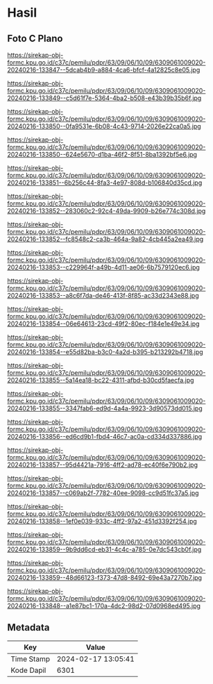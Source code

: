 # Hasil

## Foto C Plano

https://sirekap-obj-formc.kpu.go.id/c37c/pemilu/pdpr/63/09/06/10/09/6309061009020-20240216-133847--5dcab4b9-a884-4ca6-bfcf-4a12825c8e05.jpg

https://sirekap-obj-formc.kpu.go.id/c37c/pemilu/pdpr/63/09/06/10/09/6309061009020-20240216-133849--c5d61f7e-5364-4ba2-b508-e43b39b35b6f.jpg

https://sirekap-obj-formc.kpu.go.id/c37c/pemilu/pdpr/63/09/06/10/09/6309061009020-20240216-133850--0fa9531e-6b08-4c43-9714-2026e22ca0a5.jpg

https://sirekap-obj-formc.kpu.go.id/c37c/pemilu/pdpr/63/09/06/10/09/6309061009020-20240216-133850--624e5670-d1ba-46f2-8f51-8ba1392bf5e6.jpg

https://sirekap-obj-formc.kpu.go.id/c37c/pemilu/pdpr/63/09/06/10/09/6309061009020-20240216-133851--6b256c44-8fa3-4e97-808d-b106840d35cd.jpg

https://sirekap-obj-formc.kpu.go.id/c37c/pemilu/pdpr/63/09/06/10/09/6309061009020-20240216-133852--283060c2-92c4-49da-9909-b26e774c308d.jpg

https://sirekap-obj-formc.kpu.go.id/c37c/pemilu/pdpr/63/09/06/10/09/6309061009020-20240216-133852--fc8548c2-ca3b-464a-9a82-4cb445a2ea49.jpg

https://sirekap-obj-formc.kpu.go.id/c37c/pemilu/pdpr/63/09/06/10/09/6309061009020-20240216-133853--c229964f-a49b-4d11-ae06-6b7579120ec6.jpg

https://sirekap-obj-formc.kpu.go.id/c37c/pemilu/pdpr/63/09/06/10/09/6309061009020-20240216-133853--a8c6f7da-de46-413f-8f85-ac33d2343e88.jpg

https://sirekap-obj-formc.kpu.go.id/c37c/pemilu/pdpr/63/09/06/10/09/6309061009020-20240216-133854--06e64613-23cd-49f2-80ec-f184e1e49e34.jpg

https://sirekap-obj-formc.kpu.go.id/c37c/pemilu/pdpr/63/09/06/10/09/6309061009020-20240216-133854--e55d82ba-b3c0-4a2d-b395-b213292b4718.jpg

https://sirekap-obj-formc.kpu.go.id/c37c/pemilu/pdpr/63/09/06/10/09/6309061009020-20240216-133855--5a14ea18-bc22-4311-afbd-b30cd5faecfa.jpg

https://sirekap-obj-formc.kpu.go.id/c37c/pemilu/pdpr/63/09/06/10/09/6309061009020-20240216-133855--3347fab6-ed9d-4a4a-9923-3d90573dd015.jpg

https://sirekap-obj-formc.kpu.go.id/c37c/pemilu/pdpr/63/09/06/10/09/6309061009020-20240216-133856--ed6cd9b1-fbd4-46c7-ac0a-cd334d337886.jpg

https://sirekap-obj-formc.kpu.go.id/c37c/pemilu/pdpr/63/09/06/10/09/6309061009020-20240216-133857--95d4421a-7916-4ff2-ad78-ec40f6e790b2.jpg

https://sirekap-obj-formc.kpu.go.id/c37c/pemilu/pdpr/63/09/06/10/09/6309061009020-20240216-133857--c069ab2f-7782-40ee-9098-cc9d51fc37a5.jpg

https://sirekap-obj-formc.kpu.go.id/c37c/pemilu/pdpr/63/09/06/10/09/6309061009020-20240216-133858--1ef0e039-933c-4ff2-97a2-451d3392f254.jpg

https://sirekap-obj-formc.kpu.go.id/c37c/pemilu/pdpr/63/09/06/10/09/6309061009020-20240216-133859--9b9dd6cd-eb31-4c4c-a785-0e7dc543cb0f.jpg

https://sirekap-obj-formc.kpu.go.id/c37c/pemilu/pdpr/63/09/06/10/09/6309061009020-20240216-133859--48d66123-f373-47d8-8492-69e43a7270b7.jpg

https://sirekap-obj-formc.kpu.go.id/c37c/pemilu/pdpr/63/09/06/10/09/6309061009020-20240216-133848--a1e87bc1-170a-4dc2-98d2-07d0968ed495.jpg


## Metadata

| Key        | Value               |
| ---------- | ------------------- |
| Time Stamp | 2024-02-17 13:05:41 |
| Kode Dapil | 6301                |



